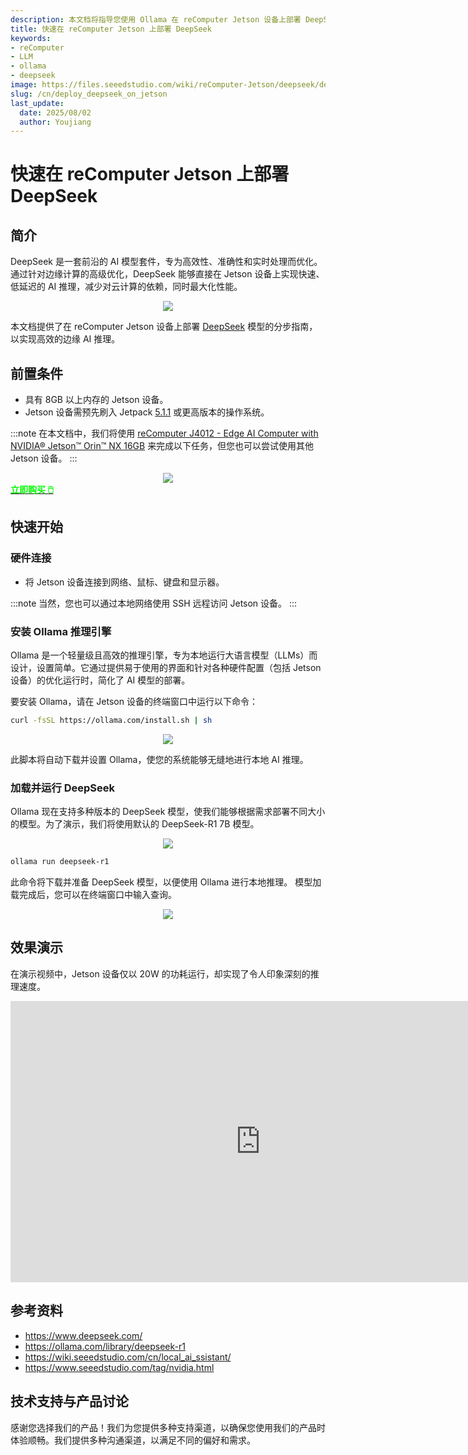 ```yaml
---
description: 本文档将指导您使用 Ollama 在 reComputer Jetson 设备上部署 DeepSeek 模型，展示高效的 AI 推理和低功耗表现。
title: 快速在 reComputer Jetson 上部署 DeepSeek
keywords:
- reComputer
- LLM
- ollama
- deepseek
image: https://files.seeedstudio.com/wiki/reComputer-Jetson/deepseek/deepseek.webp
slug: /cn/deploy_deepseek_on_jetson
last_update:
  date: 2025/08/02
  author: Youjiang
---
```



# 快速在 reComputer Jetson 上部署 DeepSeek

## 简介

DeepSeek 是一套前沿的 AI 模型套件，专为高效性、准确性和实时处理而优化。通过针对边缘计算的高级优化，DeepSeek 能够直接在 Jetson 设备上实现快速、低延迟的 AI 推理，减少对云计算的依赖，同时最大化性能。

<div align="center">
    <img width={800} 
     src="https://files.seeedstudio.com/wiki/reComputer-Jetson/deepseek/deepseek.png" />
</div>

本文档提供了在 reComputer Jetson 设备上部署 [DeepSeek](https://www.deepseek.com/) 模型的分步指南，以实现高效的边缘 AI 推理。

## 前置条件

- 具有 8GB 以上内存的 Jetson 设备。
- Jetson 设备需预先刷入 Jetpack [5.1.1](https://wiki.seeedstudio.com/cn/reComputer_Intro/) 或更高版本的操作系统。

:::note
在本文档中，我们将使用 [reComputer J4012 - Edge AI Computer with NVIDIA® Jetson™ Orin™ NX 16GB](https://www.seeedstudio.com/reComputer-J4012-p-5586.html?qid=eyJjX3NlYXJjaF9xdWVyeSI6InJlQ29tcHV0ZXIgSjQwMTIiLCJjX3NlYXJjaF9yZXN1bHRfcG9zIjo0LCJjX3RvdGFsX3Jlc3VsdHMiOjUyLCJjX3NlYXJjaF9yZXN1bHRfdHlwZSI6IlByb2R1Y3QiLCJjX3NlYXJjaF9maWx0ZXJzIjoic3RvcmVDb2RlOltyZXRhaWxlcl0gJiYgcXVhbnRpdHlfYW5kX3N0b2NrX3N0YXR1czpbMV0ifQ%3D%3D) 来完成以下任务，但您也可以尝试使用其他 Jetson 设备。
:::

<div align="center">
    <img width={800} 
     src="https://files.seeedstudio.com/wiki/reComputer-Jetson/deepseek/j4012.png" />
</div>

<div class="get_one_now_container" style={{textAlign: 'center'}}>
    <a class="get_one_now_item" href="https://www.seeedstudio.com/reComputer-J4012-p-5586.html" target="_blank" rel="noopener noreferrer">
        <strong><span><font color={'FFFFFF'} size={"4"}> 立即购买 🖱️</font></span></strong>
    </a>
</div>

## 快速开始

### 硬件连接
- 将 Jetson 设备连接到网络、鼠标、键盘和显示器。

:::note
当然，您也可以通过本地网络使用 SSH 远程访问 Jetson 设备。
:::

### 安装 Ollama 推理引擎

Ollama 是一个轻量级且高效的推理引擎，专为本地运行大语言模型（LLMs）而设计，设置简单。它通过提供易于使用的界面和针对各种硬件配置（包括 Jetson 设备）的优化运行时，简化了 AI 模型的部署。

要安装 Ollama，请在 Jetson 设备的终端窗口中运行以下命令：

```bash
curl -fsSL https://ollama.com/install.sh | sh
```

<div align="center">
    <img width={800} 
     src="https://files.seeedstudio.com/wiki/reComputer-Jetson/deepseek/install_ollama.png" />
</div>

此脚本将自动下载并设置 Ollama，使您的系统能够无缝地进行本地 AI 推理。

### 加载并运行 DeepSeek

Ollama 现在支持多种版本的 DeepSeek 模型，使我们能够根据需求部署不同大小的模型。为了演示，我们将使用默认的 DeepSeek-R1 7B 模型。

<div align="center">
    <img width={800} 
     src="https://files.seeedstudio.com/wiki/reComputer-Jetson/deepseek/ollama_deepseek.png" />
</div>

```bash
ollama run deepseek-r1
```
此命令将下载并准备 DeepSeek 模型，以便使用 Ollama 进行本地推理。
模型加载完成后，您可以在终端窗口中输入查询。

<div align="center">
    <img width={800} 
     src="https://files.seeedstudio.com/wiki/reComputer-Jetson/deepseek/load_model.png" />
</div>

## 效果演示

在演示视频中，Jetson 设备仅以 20W 的功耗运行，却实现了令人印象深刻的推理速度。

<div align="center">
<iframe width="800" height="450" src="https://www.youtube.com/embed/7EYq9Y8Jp8o" title="deploy deepseek on jetson" frameborder="0" allow="accelerometer; autoplay; clipboard-write; encrypted-media; gyroscope; picture-in-picture; web-share" referrerpolicy="strict-origin-when-cross-origin" allowfullscreen></iframe>
</div>

## 参考资料
- https://www.deepseek.com/
- https://ollama.com/library/deepseek-r1
- https://wiki.seeedstudio.com/cn/local_ai_ssistant/
- https://www.seeedstudio.com/tag/nvidia.html


## 技术支持与产品讨论

感谢您选择我们的产品！我们为您提供多种支持渠道，以确保您使用我们的产品时体验顺畅。我们提供多种沟通渠道，以满足不同的偏好和需求。

<div class="button_tech_support_container">
<a href="https://forum.seeedstudio.com/" class="button_forum"></a> 
<a href="https://www.seeedstudio.com/contacts" class="button_email"></a>
</div>

<div class="button_tech_support_container">
<a href="https://discord.gg/eWkprNDMU7" class="button_discord"></a> 
<a href="https://github.com/Seeed-Studio/wiki-documents/discussions/69" class="button_discussion"></a>
</div>